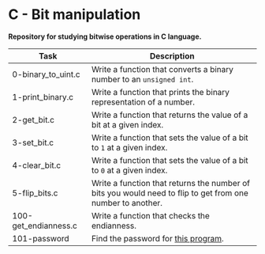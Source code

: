 # C - Bit manipulation

**Repository for studying bitwise operations in C language.**

| Task | Description |
|--|--|
| 0-binary_to_uint.c | Write a function that converts a binary number to an `unsigned int`. |
| 1-print_binary.c | Write a function that prints the binary representation of a number. |
| 2-get_bit.c | Write a function that returns the value of a bit at a given index. |
| 3-set_bit.c | Write a function that sets the value of a bit to `1` at a given index. |
| 4-clear_bit.c | Write a function that sets the value of a bit to `0` at a given index. |
| 5-flip_bits.c | Write a function that returns the number of bits you would need to flip to get from one number to another. |
| 100-get_endianness.c | Write a function that checks the endianness. |
| 101-password | Find the password for [this program](https://github.com/holbertonschool/0x13.c "this program"). |

